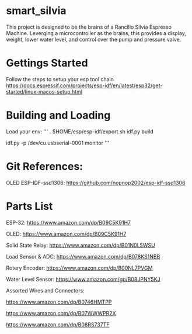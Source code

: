 # smart_silvia

This project is designed to be the brains of a Rancilio Silvia Espresso Machine. Leverging a microcontroller as the brains, this provides a display, weight, lower water level, and control over the pump and pressure valve.

# Gettings Started

Follow the steps to setup your esp tool chain
https://docs.espressif.com/projects/esp-idf/en/latest/esp32/get-started/linux-macos-setup.html

# Building and Loading
Load your env:
'''
 . $HOME/esp/esp-idf/export.sh
 idf.py build


 idf.py -p /dev/cu.usbserial-0001 monitor
'''

# Git References:
OLED ESP-IDF-ssd1306:
https://github.com/nopnop2002/esp-idf-ssd1306



# Parts List
ESP-32:
https://www.amazon.com/dp/B09C5K91H7

OLED:
https://www.amazon.com/dp/B09C5K91H7

Solid State Relay:
https://www.amazon.com/dp/B01N0L5WSU

Load Sensor & ADC:
https://www.amazon.com/dp/B078KS1NBB

Rotery Encoder:
https://www.amazon.com/dp/B00NL7PVGM

Water Level Sensor:
https://www.amazon.com/gp/B08JPNY5KJ

Assorted Wires and Connectors:

https://www.amazon.com/dp/B0746HMTPP

https://www.amazon.com/dp/B07WWWPR2X

https://www.amazon.com/dp/B08RS737TF
